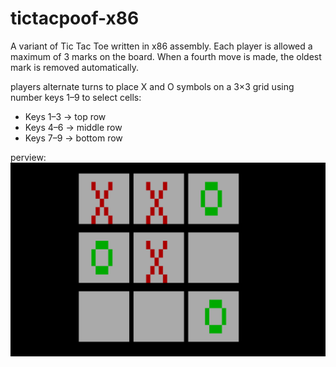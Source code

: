 # tictacpoof-x86
A variant of Tic Tac Toe written in x86 assembly. Each player is allowed a maximum of 3 marks on the board. When a fourth move is made, the oldest mark is removed automatically.

players alternate turns to place X and O symbols on a 3×3 grid using number keys 1–9 to select cells:
- Keys 1–3 → top row  
- Keys 4–6 → middle row  
- Keys 7–9 → bottom row

perview:
![alt text](image.png)